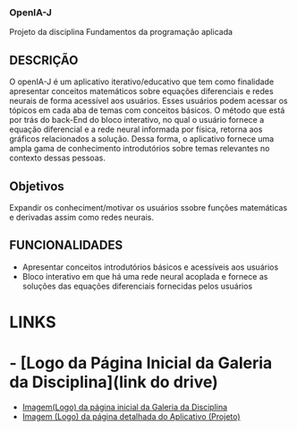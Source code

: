 ### OpenIA-J
Projeto da disciplina Fundamentos da programação aplicada

## DESCRIÇÃO
O openIA-J é um aplicativo iterativo/educativo que tem como finalidade apresentar conceitos matemáticos sobre equações diferenciais e redes neurais de forma acessível aos usuários. Esses usuários podem acessar os tópicos em cada aba de temas com conceitos básicos. O método que está por trás do back-End do bloco interativo, no qual o usuário fornece a equação diferencial e a rede neural informada por física, retorna aos gráficos relacionados a solução. Dessa forma, o aplicativo fornece uma ampla gama de conhecimento introdutórios sobre temas relevantes no contexto dessas pessoas.

## Objetivos
Expandir os conheciment/motivar os usuários ssobre funções matemáticas e derivadas assim como redes neurais.

## FUNCIONALIDADES
 * Apresentar conceitos introdutórios básicos e acessíveis aos usuários
 * Bloco interativo em que há uma rede neural acoplada e fornece as soluções das equações diferenciais fornecidas pelos usuários

# LINKS

# - [Logo da Página Inicial da Galeria da Disciplina](link do drive)
- [Imagem(Logo) da página inicial da Galeria da Disciplina](https://drive.google.com/file/d/1aUOG3zEbRVGSELh_WYdBVPq7aPYpzZnO/view?usp=sharing)
- [Imagem (Logo) da página detalhada do Aplicativo (Projeto)](https://drive.google.com/file/d/1OuCo_C9I2nQuYeJq1EMkHq3TC6XgLW9R/view?usp=sharing)

